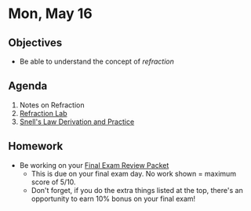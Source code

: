 Mon, May 16
=========      
  
Objectives    
------------    
- Be able to understand the concept of *refraction*
   
Agenda      
---------      
1. Notes on Refraction
2. [Refraction Lab](https://avon.schoology.com/course/5138386920/materials/gp/5939745131)
3. [Snell's Law Derivation and Practice](https://avon.schoology.com/course/5138386920/materials/gp/5939745121)
  
Homework    
-------------      
  
- Be working on your [Final Exam Review Packet][rev]
	- This is due on your final exam day.  No work shown = maximum score of 5/10.
	- Don't forget, if you do the extra things listed at the top, there's an opportunity to earn 10% bonus on your final exam!


[rev]: https://avon.schoology.com/course/5138386920/materials/gp/5929859920
<!--stackedit_data:
eyJoaXN0b3J5IjpbMTczMzUwNTc0MiwtMzA2NjE4NDI0LDk3NT
I0MjI5LDE0ODU4NDY3NDMsLTE4MjQwODU4NTAsLTE3NzkwMjU5
NjAsMjEyNTk3NzY3NCwxMzQ2MDUzNjI1LC02OTk1MDg3MjYsMT
g1NTA2ODE1MiwtMTExNTAwMjQ3MiwtMTczOTEwNzIzOSwtNDAw
MDk4ODksNTE4ODYzNzkxLDEyMzI5ODA5MDgsLTE3NTQ3MTMxOD
EsMTc0NDk2MDU1MSwyMDIzNTQ4NzM1LC0xNDQyNzk0MjcxLC0z
MzI1OTQxMTVdfQ==
-->
